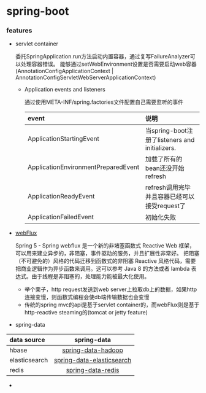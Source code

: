 # spring-boot
### features
- servlet container

    委托SpringApplication.run方法启动内置容器，通过复写FailureAnalyzer可以处理容器错误。
    能够通过setWebEnvironment设置是否需要启动web容器(AnnotationConfigApplicationContext | AnnotationConfigServletWebServerApplicationContext)
    - Application events and listeners
        
        通过使用META-INF/spring.factories文件配置自己需要监听的事件
        
        |event|说明|
        |:---|:---|
        |ApplicationStartingEvent|当spring-boot注册了listeners and initializers.|
        |ApplicationEnvironmentPreparedEvent|加载了所有的bean还没开始refresh|
        |ApplicationReadyEvent|refresh调用完毕并且容器已经可以接受request了|
        |ApplicationFailedEvent|初始化失败|
        
- [webFlux](https://docs.spring.io/spring-framework/docs/5.0.0.BUILD-SNAPSHOT/spring-framework-reference/html/web-reactive.html)

    Spring 5 - Spring webflux 是一个新的非堵塞函数式 Reactive Web 框架，可以用来建立异步的，非阻塞，事件驱动的服务，并且扩展性非常好。
    把阻塞（不可避免的）风格的代码迁移到函数式的非阻塞 Reactive 风格代码，需要把商业逻辑作为异步函数来调用。这可以参考 Java 8 的方法或者 lambda 表达式。由于线程是非阻塞的，处理能力能被最大化使用。
    - 举个栗子，http request发送到web server上拉取db上的数据，如果http连接变慢，则函数式编程会使db端传输数据也会变慢
    - 传统的spring mvc的api是基于servlet container的，而webFlux则是基于http-reactive steaming的(tomcat or jetty feature)
- spring-data

|data source|spring-data|
|:----------|:---------:|
|hbase|[spring-data-hadoop](https://my.oschina.net/jackieyeah/blog/745051)|
|elasticsearch|[spring-data-elasticsearch](https://github.com/spring-projects/spring-data-elasticsearch)|
|redis|[spring-data-redis](https://projects.spring.io/spring-data-redis/)|

- 